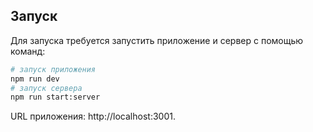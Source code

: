 ## Запуск

Для запуска требуется запустить приложение и сервер с помощью команд:

```bash
# запуск приложения
npm run dev
# запуск сервера
npm run start:server
```

URL приложения: http://localhost:3001.
